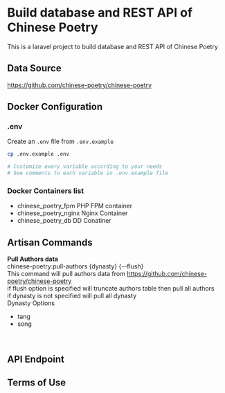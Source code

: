 #  Build database and REST API of Chinese Poetry

This is a laravel project to build database and REST API of Chinese Poetry

## Data Source 
https://github.com/chinese-poetry/chinese-poetry

## Docker Configuration

### .env
Create an `.env` file from `.env.example`
```bash
cp .env.example .env

# Customize every variable according to your needs
# See comments to each variable in .env.example file
```
### Docker Containers list 
- chinese_poetry_fpm   PHP FPM container 
- chinese_poetry_nginx Nginx Container
- chinese_poetry_db DD Conatiner  

## Artisan Commands
<b>Pull Authors data</b><br/>
chinese-poetry:pull-authors {dynasty} {--flush} <br/>
This command will pull authors data from https://github.com/chinese-poetry/chinese-poetry 
<br>if flush option is specified will truncate authors table then pull all authors
<br>if dynasty  is not specified will pull all dynasty
<br>Dynasty Options
- tang
- song
<br>

## API Endpoint

## Terms of Use
